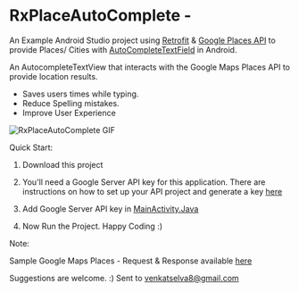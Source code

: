 # RxPlaceAutoComplete -
An Example Android Studio project using [Retrofit](http://square.github.io/retrofit/) & [Google Places API](https://developers.google.com/places/) to provide Places/ Cities with [AutoCompleteTextField](http://developer.android.com/reference/android/widget/AutoCompleteTextView.html)  in Android.

An AutocompleteTextView that interacts with the Google Maps Places API to provide location results.
* Saves users times while typing.
* Reduce Spelling mistakes.
* Improve User Experience

![RxPlaceAutoComplete GIF](http://i.giphy.com/QCU8jfpM3u0co.gif)

Quick Start:

1. Download this project

2. You'll need a Google Server API key for this application. There are instructions on how to set up your API project and generate a key [here](https://developers.google.com/places/web-service/get-api-key)

3. Add Google Server API key in [MainActivity.Java](https://github.com/venkatselva8/RxPlaceAutoComplete/blob/master/app/src/main/java/com/venkytuts/rxplaceautocomplete/MainActivity.java) 

4. Now Run the Project. Happy Coding :)


Note:
 
 Sample Google Maps Places - Request & Response available [here](https://github.com/venkatselva8/RxPlaceAutoComplete/blob/master/app/src/main/java/com/venkytuts/rxplaceautocomplete/SampleReqResp)
 
 Suggestions are welcome. :)
 Sent to venkatselva8@gmail.com


